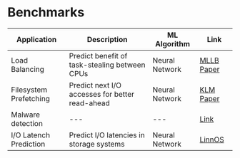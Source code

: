 # Benchmarks

| Application    | Description | ML Algorithm | Link |
| -------- | ------- | ------- | ------- |
| Load Balancing  | Predict benefit of task-stealing between CPUs    | Neural Network | [MLLB](https://github.com/Keitokuch/MLLB/tree/master) [Paper](https://ssbaner2.cs.illinois.edu/publications/apsys2020/Paper.pdf)|
| Filesystem Prefetching  | Predict next I/O accesses for better read-ahead   | Neural Network | [KLM](https://github.com/sbu-fsl/kernel-ml) [Paper](https://www.fsl.cs.stonybrook.edu/~umit/files/kml.pdf)|
| Malware detection | --- | --- | [Link](https://github.com/topics/malware-classification) |
| I/O Latench Prediction  | Predict I/O latencies in storage systems    | Neural Network | [LinnOS](https://github.com/utcs-scea/LAKE/tree/main/src/linnos) |
